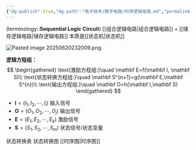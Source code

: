 ```yaml
---
{"dg-publish":true,"dg-path":"电子技术/数字电路/时序逻辑电路.md","permalink":"/电子技术/数字电路/时序逻辑电路/","dgPassFrontmatter":true,"noteIcon":"","created":"2024-05-21T15:20:28.337+08:00","updated":"2025-06-20T23:20:18.592+08:00"}
---
```


(terminology::**Sequential Logic Circuit**)
[[组合逻辑电路\|组合逻辑电路]] + [[储存逻辑电路\|储存逻辑电路]]
本质是[[状态机\|状态机]]


![Pasted image 20250620232009.png](/img/user/Functional%20files/Photo%20Resources/Pasted%20image%2020250620232009.png)


**逻辑方程组：**
$$
\begin{gathered}
\text{激励方程组:}\quad \mathbf E=f(\mathbf I, \mathbf S)\\
\text{状态转换方程组:}\quad \mathbf S^{n+1}=g(\mathbf E,\mathbf S^{n})\\
\text{输出方程组:}\quad \mathbf O=h(\mathbf I,\mathbf S)
\end{gathered}
$$

- $\mathbf I=({I}_{1} , {I}_{2} , \cdots ,  {I}_{i})$   输入信号
- $\mathbf O=({O}_{1} , {O}_{2} , \cdots ,  {O}_{j})$ 输出信号
- $\mathbf E=({E}_{1} , {E}_{2} , \cdots ,  {E}_{k})$  激励信号
- $\mathbf{S}=({S}_{1} , {S}_{2} , \cdots ,  {S}_{m})$  状态信号/状态变量

状态转换表
状态转换图
[[时序图\|时序图]]
